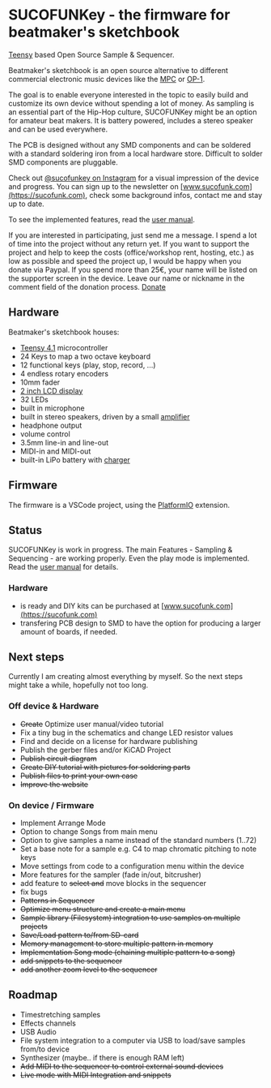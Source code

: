 # SUCOFUNKey - the firmware for beatmaker's sketchbook

[Teensy](https://www.pjrc.com/store/teensy41.html) based Open Source Sample & Sequencer. 

Beatmaker's sketchbook is an open source alternative to different commercial electronic music devices like the [MPC](https://en.wikipedia.org/wiki/Akai_MPC) or [OP-1](https://en.wikipedia.org/wiki/Teenage_Engineering_OP-1).

The goal is to enable everyone interested in the topic to easily build and customize its own device without spending a lot of money.
As sampling is an essential part of the Hip-Hop culture, SUCOFUNKey might be an option for amateur beat makers. It is battery powered, includes a stereo speaker and can be used everywhere.

The PCB is designed without any SMD components and can be soldered with a standard soldering iron from a local hardware store. Difficult to solder SMD components are pluggable.

Check out [@sucofunkey on Instagram](https://www.instagram.com/sucofunkey/) for a visual impression of the device and progress.
You can sign up to the newsletter on [www.sucofunk.com](https://sucofunk.com), check some background infos, contact me and stay up to date.

To see the implemented features, read the [user manual](doc/manual.md).

If you are interested in participating, just send me a message. I spend a lot of time into the project without any return yet. If you want to support the project and help to keep the costs (office/workshop rent, hosting, etc.) as low as possible and speed the project up, I would be happy when you donate via Paypal. If you spend more than 25€, your name will be listed on the supporter screen in the device. Leave our name or nickname in the comment field of the donation process. [Donate](https://www.paypal.com/donate/?hosted_button_id=H9K23YHV95UXC)


## Hardware
Beatmaker's sketchbook houses:
- [Teensy 4.1](https://www.pjrc.com/store/teensy41.html) microcontroller
- 24 Keys to map a two octave keyboard
- 12 functional keys (play, stop, record, ...)
- 4 endless rotary encoders
- 10mm fader
- [2 inch LCD display](https://www.waveshare.com/product/displays/lcd-oled/lcd-oled-3/2inch-lcd-module.htm)
- 32 LEDs
- built in microphone 
- built in stereo speakers, driven by a small [amplifier](https://www.adafruit.com/product/987)
- headphone output
- volume control
- 3.5mm line-in and line-out
- MIDI-in and MIDI-out
- built-in LiPo battery with [charger](https://www.adafruit.com/product/1944)


## Firmware
The firmware is a VSCode project, using the [PlatformIO](https://platformio.org/) extension.


## Status

SUCOFUNKey is work in progress. The main Features - Sampling & Sequencing - are working properly. Even the play mode is implemented.
Read the [user manual](doc/manual.md) for details.

### Hardware
- is ready and DIY kits can be purchased at [www.sucofunk.com](https://sucofunk.com)
- transfering PCB design to SMD to have the option for producing a larger amount of boards, if needed.

## Next steps
Currently I am creating almost everything by myself. So the next steps might take a while, hopefully not too long.

### Off device & Hardware
- <del>Create</del> Optimize user manual/video tutorial
- Fix a tiny bug in the schematics and change LED resistor values
- Find and decide on a license for hardware publishing
- Publish the gerber files and/or KiCAD Project
- <del>Publish circuit diagram</del>
- <del>Create DIY tutorial with pictures for soldering parts</del>
- <del>Publish files to print your own case<del>
- <del>Improve the website</del>

### On device / Firmware
- Implement Arrange Mode
- Option to change Songs from main menu
- Option to give samples a name instead of the standard numbers (1..72)
- Set a base note for a sample e.g. C4 to map chromatic pitching to note keys
- Move settings from code to a configuration menu within the device
- More features for the sampler (fade in/out, bitcrusher)
- add feature to <del>select and</del> move blocks in the sequencer
- fix bugs
- <del>Patterns in Sequencer</del>  
- <del>Optimize menu structure and create a main menu</del>
- <del>Sample library (Filesystem) integration to use samples on multiple projects</del>
- <del>Save/Load pattern to/from SD-card</del>
- <del>Memory management to store multiple pattern in memory</del>
- <del>Implementation Song mode (chaining multiple pattern to a song)</del>
- <del>add snippets to the sequencer</del>
- <del>add another zoom level to the sequencer</del>

## Roadmap
- Timestretching samples
- Effects channels
- USB Audio
- File system integration to a computer via USB to load/save samples from/to device
- Synthesizer (maybe.. if there is enough RAM left)
- <del>Add MIDI to the sequencer to control external sound devices<del>
- <del>Live mode with <del>MIDI Integration</del> and snippets</del>

